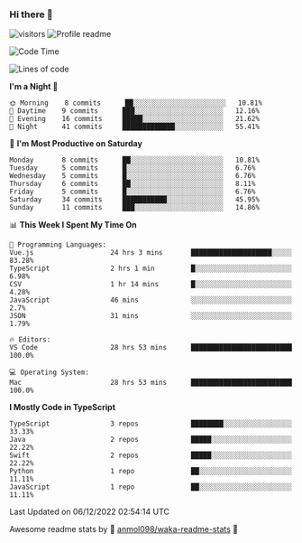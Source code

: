 ### Hi there 👋  
![visitors](https://visitor-badge.laobi.icu/badge?page_id=leverglowh) ![Profile readme](https://github.com/leverglowh/leverglowh/workflows/Profile%20readme/badge.svg?branch=master)

<!--START_SECTION:waka-->
![Code Time](http://img.shields.io/badge/Code%20Time-1%2C529%20hrs%2053%20mins-blue)

![Lines of code](https://img.shields.io/badge/From%20Hello%20World%20I%27ve%20Written-18%20Thousand%20lines%20of%20code-blue)

**I'm a Night 🦉** 

```text
🌞 Morning    8 commits      ██░░░░░░░░░░░░░░░░░░░░░░░   10.81% 
🌆 Daytime    9 commits      ███░░░░░░░░░░░░░░░░░░░░░░   12.16% 
🌃 Evening    16 commits     █████░░░░░░░░░░░░░░░░░░░░   21.62% 
🌙 Night      41 commits     █████████████░░░░░░░░░░░░   55.41%

```
📅 **I'm Most Productive on Saturday** 

```text
Monday       8 commits      ██░░░░░░░░░░░░░░░░░░░░░░░   10.81% 
Tuesday      5 commits      █░░░░░░░░░░░░░░░░░░░░░░░░   6.76% 
Wednesday    5 commits      █░░░░░░░░░░░░░░░░░░░░░░░░   6.76% 
Thursday     6 commits      ██░░░░░░░░░░░░░░░░░░░░░░░   8.11% 
Friday       5 commits      █░░░░░░░░░░░░░░░░░░░░░░░░   6.76% 
Saturday     34 commits     ███████████░░░░░░░░░░░░░░   45.95% 
Sunday       11 commits     ███░░░░░░░░░░░░░░░░░░░░░░   14.86%

```


📊 **This Week I Spent My Time On** 

```text
💬 Programming Languages: 
Vue.js                   24 hrs 3 mins       ████████████████████░░░░░   83.28% 
TypeScript               2 hrs 1 min         █░░░░░░░░░░░░░░░░░░░░░░░░   6.98% 
CSV                      1 hr 14 mins        █░░░░░░░░░░░░░░░░░░░░░░░░   4.28% 
JavaScript               46 mins             ░░░░░░░░░░░░░░░░░░░░░░░░░   2.7% 
JSON                     31 mins             ░░░░░░░░░░░░░░░░░░░░░░░░░   1.79%

🔥 Editors: 
VS Code                  28 hrs 53 mins      █████████████████████████   100.0%

💻 Operating System: 
Mac                      28 hrs 53 mins      █████████████████████████   100.0%

```

**I Mostly Code in TypeScript** 

```text
TypeScript               3 repos             ████████░░░░░░░░░░░░░░░░░   33.33% 
Java                     2 repos             █████░░░░░░░░░░░░░░░░░░░░   22.22% 
Swift                    2 repos             █████░░░░░░░░░░░░░░░░░░░░   22.22% 
Python                   1 repo              ██░░░░░░░░░░░░░░░░░░░░░░░   11.11% 
JavaScript               1 repo              ██░░░░░░░░░░░░░░░░░░░░░░░   11.11%

```



 Last Updated on 06/12/2022 02:54:14 UTC
<!--END_SECTION:waka-->


Awesome readme stats by :star2: [anmol098/waka-readme-stats](https://github.com/anmol098/waka-readme-stats) :star2:
